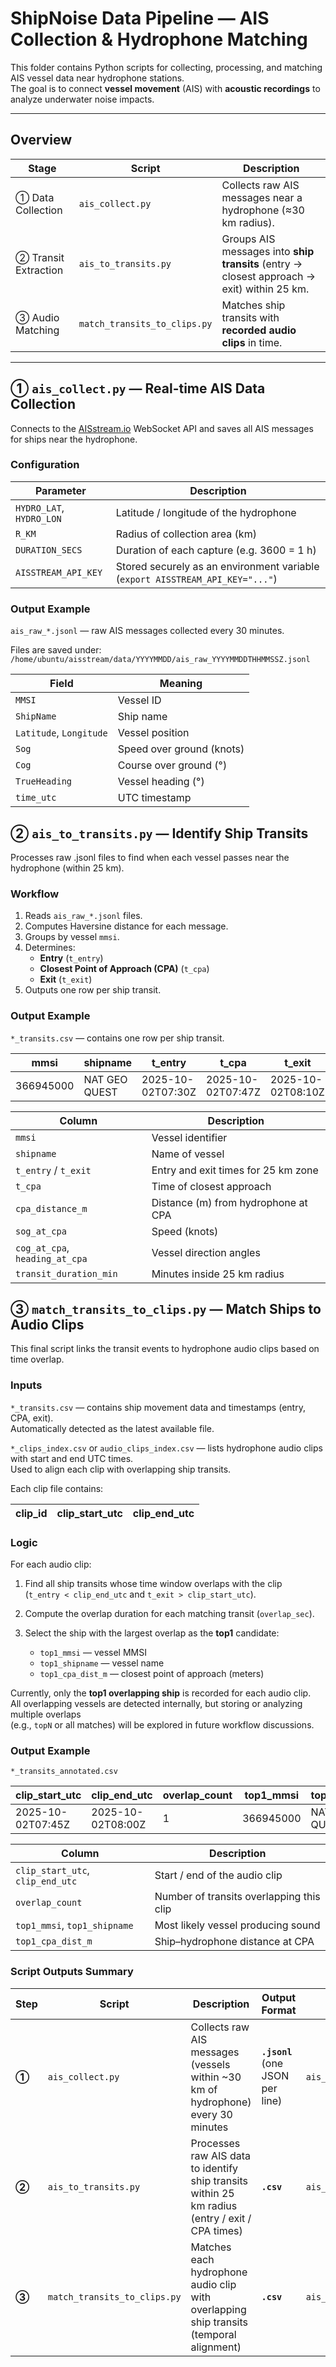 # ShipNoise Data Pipeline — AIS Collection & Hydrophone Matching

This folder contains Python scripts for collecting, processing, and matching AIS vessel data near hydrophone stations.  
The goal is to connect **vessel movement** (AIS) with **acoustic recordings** to analyze underwater noise impacts.

---

## Overview

| Stage | Script | Description |
|--------|---------|-------------|
| ① Data Collection | `ais_collect.py` | Collects raw AIS messages near a hydrophone (≈30 km radius). |
| ② Transit Extraction | `ais_to_transits.py` | Groups AIS messages into **ship transits** (entry → closest approach → exit) within 25 km. |
| ③ Audio Matching | `match_transits_to_clips.py` | Matches ship transits with **recorded audio clips** in time. |

---

## ① `ais_collect.py` — Real-time AIS Data Collection

Connects to the [AISstream.io](https://aisstream.io/) WebSocket API and saves all AIS messages for ships near the hydrophone.

### Configuration

| Parameter | Description |
|------------|--------------|
| `HYDRO_LAT`, `HYDRO_LON` | Latitude / longitude of the hydrophone |
| `R_KM` | Radius of collection area (km) |
| `DURATION_SECS` | Duration of each capture (e.g. 3600 = 1 h) |
| `AISSTREAM_API_KEY` | Stored securely as an environment variable (`export AISSTREAM_API_KEY="..."`) |

### Output Example

`ais_raw_*.jsonl` — raw AIS messages collected every 30 minutes.  

Files are saved under:
`/home/ubuntu/aisstream/data/YYYYMMDD/ais_raw_YYYYMMDDTHHMMSSZ.jsonl`


| Field                   | Meaning                   |
| ----------------------- | ------------------------- |
| `MMSI`                  | Vessel ID                 |
| `ShipName`              | Ship name                 |
| `Latitude`, `Longitude` | Vessel position           |
| `Sog`                   | Speed over ground (knots) |
| `Cog`                   | Course over ground (°)    |
| `TrueHeading`           | Vessel heading (°)        |
| `time_utc`              | UTC timestamp             |


## ② `ais_to_transits.py` — Identify Ship Transits

Processes raw .jsonl files to find when each vessel passes near the hydrophone (within 25 km).

### Workflow

1. Reads `ais_raw_*.jsonl` files.  
2. Computes Haversine distance for each message.  
3. Groups by vessel `mmsi`.  
4. Determines:
   - **Entry** (`t_entry`)
   - **Closest Point of Approach (CPA)** (`t_cpa`)
   - **Exit** (`t_exit`)
5. Outputs one row per ship transit.


### Output Example
`*_transits.csv` — contains one row per ship transit.


| mmsi      | shipname      | t_entry           | t_cpa             | t_exit            | transit_duration_min | cpa_distance_m | sog_at_cpa | cog_at_cpa | heading_at_cpa |
| --------- | ------------- | ----------------- | ----------------- | ----------------- | -------------------- | -------------- | ---------- | ---------- | -------------- |
| 366945000 | NAT GEO QUEST | 2025-10-02T07:30Z | 2025-10-02T07:47Z | 2025-10-02T08:10Z | 40.0                 | 1843.5         | 7.9        | 306.7      | 303            |


| Column                         | Description                         |
| ------------------------------ | ----------------------------------- |
| `mmsi`                         | Vessel identifier                   |
| `shipname`                     | Name of vessel                      |
| `t_entry` / `t_exit`           | Entry and exit times for 25 km zone |
| `t_cpa`                        | Time of closest approach            |
| `cpa_distance_m`               | Distance (m) from hydrophone at CPA |
| `sog_at_cpa`                   | Speed (knots)                       |
| `cog_at_cpa`, `heading_at_cpa` | Vessel direction angles             |
| `transit_duration_min`         | Minutes inside 25 km radius         |

## ③ `match_transits_to_clips.py` — Match Ships to Audio Clips

This final script links the transit events to hydrophone audio clips based on time overlap.

### Inputs

`*_transits.csv` — contains ship movement data and timestamps (entry, CPA, exit).  
Automatically detected as the latest available file.

`*_clips_index.csv` or `audio_clips_index.csv` — lists hydrophone audio clips with start and end UTC times.  
Used to align each clip with overlapping ship transits.


Each clip file contains:

| clip_id | clip_start_utc | clip_end_utc |
| ------- | -------------- | ------------ |

### Logic

For each audio clip:

1. Find all ship transits whose time window overlaps with the clip  
   (`t_entry < clip_end_utc` and `t_exit > clip_start_utc`).

2. Compute the overlap duration for each matching transit (`overlap_sec`).

3. Select the ship with the largest overlap as the **top1** candidate:  
   - `top1_mmsi` — vessel MMSI  
   - `top1_shipname` — vessel name  
   - `top1_cpa_dist_m` — closest point of approach (meters)

Currently, only the **top1 overlapping ship** is recorded for each audio clip.  
All overlapping vessels are detected internally, but storing or analyzing multiple overlaps  
(e.g., `topN` or all matches) will be explored in future workflow discussions.


### Output Example
`*_transits_annotated.csv`

| clip_start_utc    | clip_end_utc      | overlap_count | top1_mmsi | top1_shipname | top1_cpa_dist_m |
| ----------------- | ----------------- | ------------- | --------- | ------------- | --------------- |
| 2025-10-02T07:45Z | 2025-10-02T08:00Z | 1             | 366945000 | NAT GEO QUEST | 1843.5          |

| Column                           | Description                              |
| -------------------------------- | ---------------------------------------- |
| `clip_start_utc`, `clip_end_utc` | Start / end of the audio clip            |
| `overlap_count`                  | Number of transits overlapping this clip |
| `top1_mmsi`, `top1_shipname`     | Most likely vessel producing sound       |
| `top1_cpa_dist_m`                | Ship–hydrophone distance at CPA          |

### Script Outputs Summary

| Step  | Script                       | Description                                                                                     | Output Format                    | Example Filename                                  |
| ----- | ---------------------------- | ----------------------------------------------------------------------------------------------- | -------------------------------- | ------------------------------------------------- |
| **①** | `ais_collect.py`             | Collects raw AIS messages (vessels within ~30 km of hydrophone) every 30 minutes                | **`.jsonl`** (one JSON per line) | `ais_raw_20251010T083000Z.jsonl`                  |
| **②** | `ais_to_transits.py`         | Processes raw AIS data to identify ship transits within 25 km radius (entry / exit / CPA times) | **`.csv`**                       | `ais_raw_20251010T083000Z_transits.csv`           |
| **③** | `match_transits_to_clips.py` | Matches each hydrophone audio clip with overlapping ship transits (temporal alignment)          | **`.csv`**                       | `ais_raw_20251010T083000Z_transits_annotated.csv` |

